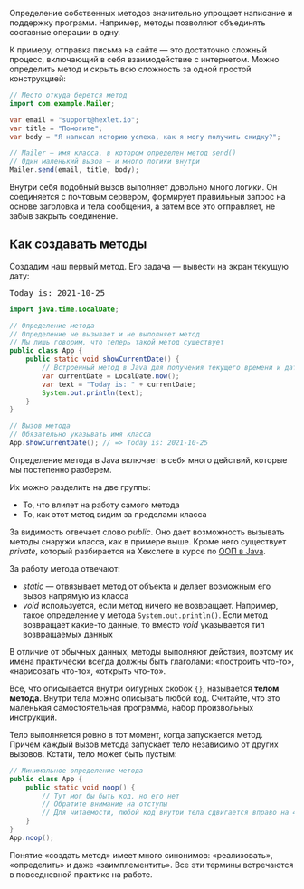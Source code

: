 Определение собственных методов значительно упрощает написание и поддержку программ. Например, методы позволяют объединять составные операции в одну.

К примеру, отправка письма на сайте — это достаточно сложный процесс, включающий в себя взаимодействие с интернетом. Можно определить метод и скрыть всю сложность за одной простой конструкцией:

```java
// Место откуда берется метод
import com.example.Mailer;

var email = "support@hexlet.io";
var title = "Помогите";
var body = "Я написал историю успеха, как я могу получить скидку?";

// Mailer – имя класса, в котором определен метод send()
// Один маленький вызов — и много логики внутри
Mailer.send(email, title, body);
```

Внутри себя подобный вызов выполняет довольно много логики. Он соединяется с почтовым сервером, формирует правильный запрос на основе заголовка и тела сообщения, а затем все это отправляет, не забыв закрыть соединение.

## Как создавать методы

Создадим наш первый метод. Его задача — вывести на экран текущую дату:

<pre class='hexlet-basics-output'>
Today is: 2021-10-25
</pre>

```java
import java.time.LocalDate;

// Определение метода
// Определение не вызывает и не выполняет метод
// Мы лишь говорим, что теперь такой метод существует
public class App {
    public static void showCurrentDate() {
        // Встроенный метод в Java для получения текущего времени и даты
        var currentDate = LocalDate.now();
        var text = "Today is: " + currentDate;
        System.out.println(text);
    }
}

// Вызов метода
// Обязательно указывать имя класса
App.showCurrentDate(); // => Today is: 2021-10-25
```

Определение метода в Java включает в себя много действий, которые мы постепенно разберем.

Их можно разделить на две группы:

* То, что влияет на работу самого метода
* То, как этот метод видим за пределами класса

За видимость отвечает слово *public*. Оно дает возможность вызывать методы снаружи класса, как в примере выше. Кроме него существует *private*, который разбирается на Хекслете в курсе по [ООП в Java](https://ru.hexlet.io/programs/java?utm_source=code-basics&utm_medium=referral&utm_campaign=programs&utm_content=lesson).

За работу метода отвечают:

* *static* — отвязывает метод от объекта и делает возможным его вызов напрямую из класса
* *void* используется, если метод ничего не возвращает. Например, такое определение у метода `System.out.println()`. Если метод возвращает какие-то данные, то вместо *void* указывается тип возвращаемых данных

В отличие от обычных данных, методы выполняют действия, поэтому их имена практически всегда должны быть глаголами: «построить что-то», «нарисовать что-то», «открыть что-то».

Все, что описывается внутри фигурных скобок `{}`, называется **телом метода**. Внутри тела можно описывать любой код. Считайте, что это маленькая самостоятельная программа, набор произвольных инструкций.

Тело выполняется ровно в тот момент, когда запускается метод. Причем каждый вызов метода запускает тело независимо от других вызовов. Кстати, тело может быть пустым:

```java
// Минимальное определение метода
public class App {
    public static void noop() {
        // Тут мог бы быть код, но его нет
        // Обратите внимание на отступы
        // Для читаемости, любой код внутри тела сдвигается вправо на 4 пробела
    }
}
App.noop();
```

Понятие «создать метод» имеет много синонимов: «реализовать», «определить» и даже «заимплементить». Все эти термины встречаются в повседневной практике на работе.
